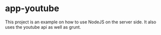 # app-youtube
This project is an example on how to use NodeJS on the server side. It also uses the youtube api as well as grunt.

